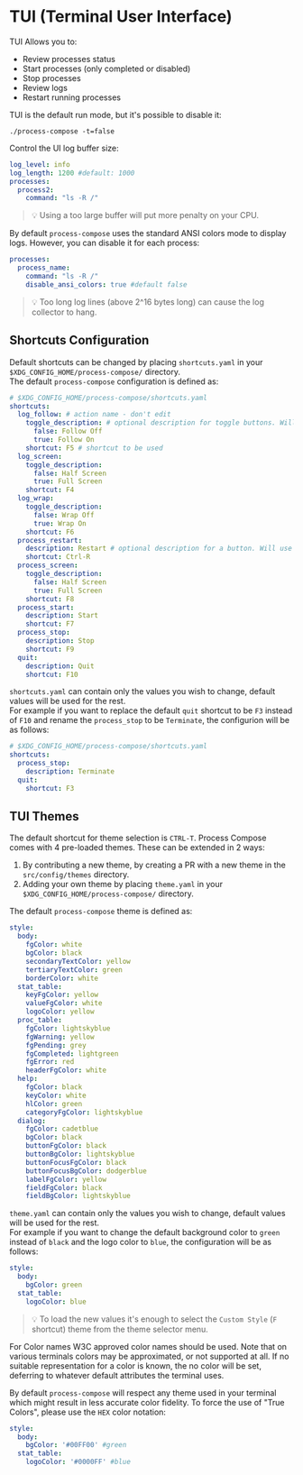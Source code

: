 # TUI (Terminal User Interface)

TUI Allows you to:

- Review processes status
- Start processes (only completed or disabled)
- Stop processes
- Review logs
- Restart running processes

TUI is the default run mode, but it's possible to disable it:

```shell
./process-compose -t=false
```

Control the UI log buffer size:

```yaml
log_level: info
log_length: 1200 #default: 1000
processes:
  process2:
    command: "ls -R /"
```

> :bulb: Using a too large buffer will put more penalty on your CPU.

By default `process-compose` uses the standard ANSI colors mode to display logs. However, you can disable it for each process:

```yaml
processes:
  process_name:
    command: "ls -R /"
    disable_ansi_colors: true #default false
```

> :bulb: Too long log lines (above 2^16 bytes long) can cause the log collector to hang.

## Shortcuts Configuration

Default shortcuts can be changed by placing `shortcuts.yaml` in your `$XDG_CONFIG_HOME/process-compose/` directory.  
The default `process-compose` configuration is defined as:

```yaml
# $XDG_CONFIG_HOME/process-compose/shortcuts.yaml
shortcuts:
  log_follow: # action name - don't edit
    toggle_description: # optional description for toggle buttons. Will use default if not defined
      false: Follow Off
      true: Follow On
    shortcut: F5 # shortcut to be used
  log_screen:
    toggle_description:
      false: Half Screen
      true: Full Screen
    shortcut: F4
  log_wrap:
    toggle_description:
      false: Wrap Off
      true: Wrap On
    shortcut: F6
  process_restart:
    description: Restart # optional description for a button. Will use default if not defined
    shortcut: Ctrl-R
  process_screen:
    toggle_description:
      false: Half Screen
      true: Full Screen
    shortcut: F8
  process_start:
    description: Start
    shortcut: F7
  process_stop:
    description: Stop
    shortcut: F9
  quit:
    description: Quit
    shortcut: F10
```

`shortcuts.yaml` can contain only the values you wish to change, default values will be used for the rest.  
For example if you want to replace the default `quit` shortcut to be `F3` instead of `F10` and rename the `process_stop` to be `Terminate`, the configurion will be as follows:
```yaml
# $XDG_CONFIG_HOME/process-compose/shortcuts.yaml
shortcuts:
  process_stop:
    description: Terminate
  quit:
    shortcut: F3
```

## TUI Themes

The default shortcut for theme selection is `CTRL-T`. Process Compose comes with 4 pre-loaded themes.  These can be extended in 2 ways:

1. By contributing a new theme, by creating a PR with a new theme in the `src/config/themes` directory.
2. Adding your own theme by placing `theme.yaml` in your `$XDG_CONFIG_HOME/process-compose/` directory.

The default `process-compose` theme is defined as:

```yaml
style:
  body:
    fgColor: white
    bgColor: black
    secondaryTextColor: yellow
    tertiaryTextColor: green
    borderColor: white
  stat_table:
    keyFgColor: yellow
    valueFgColor: white
    logoColor: yellow
  proc_table:
    fgColor: lightskyblue
    fgWarning: yellow
    fgPending: grey
    fgCompleted: lightgreen
    fgError: red
    headerFgColor: white
  help:
    fgColor: black
    keyColor: white
    hlColor: green
    categoryFgColor: lightskyblue
  dialog:
    fgColor: cadetblue
    bgColor: black
    buttonFgColor: black
    buttonBgColor: lightskyblue
    buttonFocusFgColor: black
    buttonFocusBgColor: dodgerblue
    labelFgColor: yellow
    fieldFgColor: black
    fieldBgColor: lightskyblue
```

`theme.yaml` can contain only the values you wish to change, default values will be used for the rest.  
For example if you want to change the default background color to `green` instead of `black` and the logo color to `blue`, the configuration will be as follows:

```yaml
style:
  body:
    bgColor: green
  stat_table:
    logoColor: blue
```

> :bulb: To load the new values it's enough to select the `Custom Style` (`F` shortcut) theme from the theme selector menu.

For Color names W3C approved color names should be used. Note that on various terminals colors may be approximated, or not supported at all.  If no suitable representation for a color is known, the no color will be set, deferring to whatever default attributes the terminal uses.

By default `process-compose` will respect any theme used in your terminal which might result in less accurate color fidelity. To force the use of "True Colors", please use the `HEX` color notation:

```yaml
style:
  body:
    bgColor: '#00FF00' #green
  stat_table:
    logoColor: '#0000FF' #blue
```

